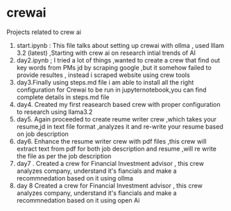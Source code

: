 # crewai
Projects related to crew ai

1. start.ipynb : This file talks about setting up crewai with ollma , used lllam 3.2 (latest) ,Starting with crew ai on research  intial trends of AI
2. day2.ipynb ; I tried a lot of things ,wanted to create a crew that find out key words from PMs jd by scraping google ,but it somehow failed to provide resultes , instead i scraped website using crew tools
3. day3.Finally using steps.md file i am able to install all the right configuration for Crewai to be run in jupyternotebook,you can find complete details in steps.md file
4. day4. Created my first reasearch based crew with proper configuration to research using llama3.2
5. day5. Again proceeded to create reume writer crew ,which takes your resume,jd in text file format ,analyzes it and re-write your resume based on job description
6. day6. Enhance the resume writer crew with pdf files ,this crew will extract text from pdf for both job description and resume ,will re write the file as per the job description
7. day7 . Created a crew for Financial Investment advisor , this crew analyzes company, understand it's fiancials and make a recommnedation based on it using ollma
8. day 8  Created a crew for Financial Investment advisor , this crew analyzes company, understand it's fiancials and make a recommnedation based on it using open Ai
